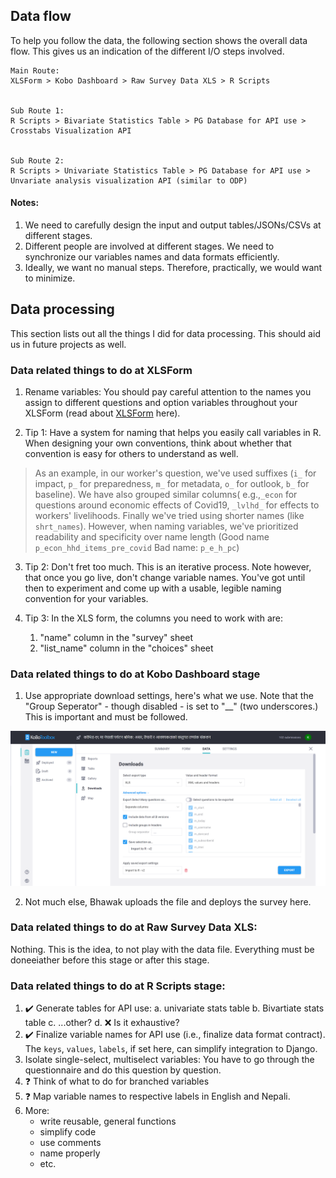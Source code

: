 ## Data flow

To help you follow the data, the following section shows the overall data flow. This gives us an indication of the different I/O steps involved.  

```
Main Route:
XLSForm > Kobo Dashboard > Raw Survey Data XLS > R Scripts


Sub Route 1:
R Scripts > Bivariate Statistics Table > PG Database for API use > Crosstabs Visualization API


Sub Route 2:
R Scripts > Univariate Statistics Table > PG Database for API use > Unvariate analysis visualization API (similar to ODP)

```
#### Notes: 
1. We need to carefully design the input and output tables/JSONs/CSVs at different stages.
2. Different people are involved at different stages. We need to synchronize our variables names and data formats efficiently.
3. Ideally, we want no manual steps. Therefore, practically, we would want to minimize.


## Data processing

This section lists out all the things I did for data processing. This should aid us in future projects as well.

### Data related things to do at **XLSForm**
1. Rename variables: You should pay careful attention to the names you assign to different questions and option variables throughout your XLSForm (read about [XLSForm](https://xlsform.org) here). 

2. Tip 1: Have a system for naming that helps you easily call variables in R. When designing your own conventions, think about whether that convention is easy for others to understand as well. 

> As an example, in our worker's question, we've used suffixes (`i_` for impact, `p_` for preparedness, `m_` for metadata, `o_` for outlook, `b_` for baseline). We have also grouped similar columns( e.g.,`_econ` for questions around economic effects of Covid19, `_lvlhd_` for effects to workers' livelihoods. Finally we've tried using shorter names (like `shrt_names`). However, when naming variables, we've prioritized readability and specificity over name length (Good name `p_econ_hhd_items_pre_covid` Bad name: `p_e_h_pc`)

3. Tip 2: Don't fret too much. This is an iterative process.  Note however, that once you go live, don't change variable names. You've got until then to experiment and come up with a usable, legible naming convention for your variables.

4. Tip 3: In the XLS form, the columns you need to work with are:
    1. "name" column in the "survey" sheet 
    1. "list_name" column in the "choices" sheet 



### Data related things to do at **Kobo Dashboard stage**
1. Use appropriate download settings, here's what we use. Note that the "Group Seperator" - though disabled - is set to "__" (two underscores.) This is important and must be followed.

![](/misc/KoboExportSettings.png)

2. Not much else, Bhawak uploads the file and deploys the survey here.


### Data related things to do at **Raw Survey Data XLS**:
Nothing. This is the idea, to not play with the data file. Everything must be doneeiather before this stage or after this stage.

### Data related things to do at **R Scripts** stage:

1. :heavy_check_mark: Generate tables for API use:
    a. univariate stats table
    b. Bivartiate stats table
    c. ...other?
    d. :x: Is it exhaustive?
2. :heavy_check_mark: Finalize variable names for API use (i.e., finalize data format contract). The `keys`, `values`, `labels`, if set here, can simplify integration to Django.
3. Isolate single-select, multiselect variables: You have to go through the questionnaire and do this question by question. 
3. :question: Think of what to do for branched variables
3. :question: Map variable names to respective labels in English and Nepali. 
4. More:
    - write reusable, general functions
    - simplify code
    - use comments
    - name properly
    - etc.

